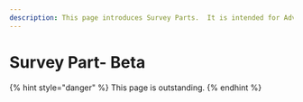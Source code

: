 ```yaml
---
description: This page introduces Survey Parts.  It is intended for Advanced Users only.
---
```


# Survey Part- Beta

{% hint style="danger" %}
This page is outstanding.
{% endhint %}

